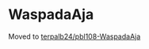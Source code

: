 # WaspadaAja
Moved to [terpalb24/pbl108-WaspadaAja](https://github.com/terpalb24/pbl108-WaspadaAja)
